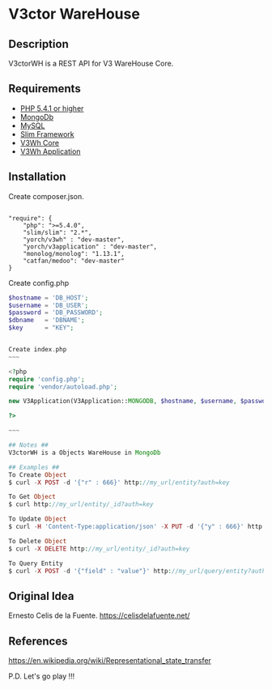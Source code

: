 # V3ctor WareHouse #

## Description ##
V3ctorWH is a REST API for V3 WareHouse Core.

## Requirements ##
* [PHP 5.4.1 or higher](http://www.php.net/)
* [MongoDb](http://www.mongodb.org/)
* [MySQL](https://www.mysql.com/)
* [Slim Framework](http://www.slimframework.com/)
* [V3Wh Core](https://github.com/yorch81/v3wh)
* [V3Wh Application](https://github.com/yorch81/v3application)

## Installation ##
Create composer.json.
~~~

"require": {
	"php": ">=5.4.0",
    "slim/slim": "2.*",
    "yorch/v3wh" : "dev-master",
    "yorch/v3application" : "dev-master",
    "monolog/monolog": "1.13.1",
    "catfan/medoo": "dev-master"
}

~~~

Create config.php

```php
$hostname = 'DB_HOST';
$username = 'DB_USER';
$password = 'DB_PASSWORD';
$dbname   = 'DBNAME';
$key      = "KEY";
```
```php

Create index.php
~~~

<?php
require 'config.php';
require 'vendor/autoload.php';

new V3Application(V3Application::MONGODB, $hostname, $username, $password, $dbname, $port, $key);

?>

~~~

## Notes ##
V3ctorWH is a Objects WareHouse in MongoDb

## Examples ##
To Create Object
$ curl -X POST -d '{"r" : 666}' http://my_url/entity?auth=key

To Get Object
$ curl http://my_url/entity/_id?auth=key

To Update Object
$ curl -H 'Content-Type:application/json' -X PUT -d '{"y" : 666}' http://my_url/entity/_id?auth=key

To Delete Object
$ curl -X DELETE http://my_url/entity/_id?auth=key

To Query Entity
$ curl -X POST -d '{"field" : "value"}' http://my_url/query/entity?auth=key
```
## Original Idea ##
Ernesto Celis de la Fuente.
https://celisdelafuente.net/

## References ##
https://en.wikipedia.org/wiki/Representational_state_transfer

P.D. Let's go play !!!




